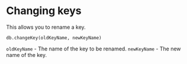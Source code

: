 # Changing keys
This allows you to rename a key.
```
db.changeKey(oldKeyName, newKeyName)
```
`oldKeyName` - The name of the key to be renamed.
`newKeyName` - The new name of the key.